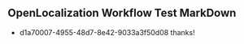 ## OpenLocalization Workflow Test MarkDown
* d1a70007-4955-48d7-8e42-9033a3f50d08 thanks!

<!--HONumber=Nov16_HO2-->


